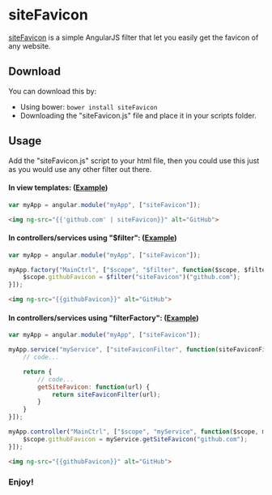# siteFavicon

[siteFavicon](http://AdirAmsalem.github.io/siteFavicon) is a simple AngularJS filter that let you easily get the favicon of any website.

## Download

You can download this by:

* Using bower: `bower install siteFavicon`
* Downloading the "siteFavicon.js" file and place it in your scripts folder.

## Usage

Add the "siteFavicon.js" script to your html file, then you could use this just as you would use any other filter out there.

#### In view templates: ([Example](http://AdirAmsalem.github.io/siteFavicon/examples/view-template.html))
````js
var myApp = angular.module("myApp", ["siteFavicon"]);
````
````html
<img ng-src="{{'github.com' | siteFavicon}}" alt="GitHub">
````

#### In controllers/services using "$filter": ([Example](http://AdirAmsalem.github.io/siteFavicon/examples/filter.html))
````js
var myApp = angular.module("myApp", ["siteFavicon"]);

myApp.factory("MainCtrl", ["$scope", "$filter", function($scope, $filter) {
	$scope.githubFavicon = $filter("siteFavicon")("github.com");
}]);
````
````html
<img ng-src="{{githubFavicon}}" alt="GitHub">
````

#### In controllers/services using "filterFactory": ([Example](http://AdirAmsalem.github.io/siteFavicon/examples/filter-factory.html))

````js
var myApp = angular.module("myApp", ["siteFavicon"]);

myApp.service("myService", ["siteFaviconFilter", function(siteFaviconFilter) {
	// code...

	return {
		// code...
		getSiteFavicon: function(url) {
			return siteFaviconFilter(url);
		}
	}
}]);

myApp.controller("MainCtrl", ["$scope", "myService", function($scope, myService) {
	$scope.githubFavicon = myService.getSiteFavicon("github.com");
}]);
````
````html
<img ng-src="{{githubFavicon}}" alt="GitHub">
````

### Enjoy!